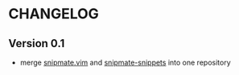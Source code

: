 CHANGELOG
=========

Version 0.1
-----------
* merge [snipmate.vim](https://github.com/msanders/snipmate.vim) and [snipmate-snippets](https://github.com/scrooloose/snipmate-snippets) into one repository
